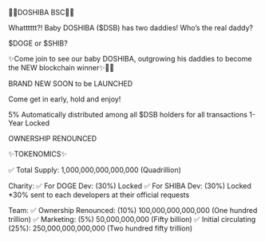 :dog::baby_bottle:DOSHIBA BSC:dog::baby_bottle:
 
Whatttttt?!
Baby DOSHIBA ($DSB) has two daddies! Who’s the real daddy? 
 
$DOGE or $SHIB? 
 
:sparkles:Come  join to see our baby DOSHIBA, outgrowing his daddies to become the NEW blockchain winner:sparkles::dog::fireworks:
 
BRAND NEW 
SOON to be LAUNCHED
 
Come get in early, hold and enjoy! 
 
5% Automatically distributed among all $DSB holders for all transactions 
1-Year Locked 
 
OWNERSHIP RENOUNCED
 
:sparkles:TOKENOMICS:sparkles:
 
:white_check_mark: Total Supply: 1,000,000,000,000,000 (Quadrillion)
 
Charity: 
:white_check_mark: For DOGE Dev: (30%) Locked 
:white_check_mark: For SHIBA Dev: (30%) Locked 
*30% sent to each developers at their official requests
 
Team: 
:white_check_mark: Ownership Renounced: (10%) 100,000,000,000,000 (One hundred trillion)
:white_check_mark: Marketing: (5%) 50,000,000,000 (Fifty billion)
:white_check_mark: Initial circulating (25%): 250,000,000,000,000 (Two hundred fifty trillion)
